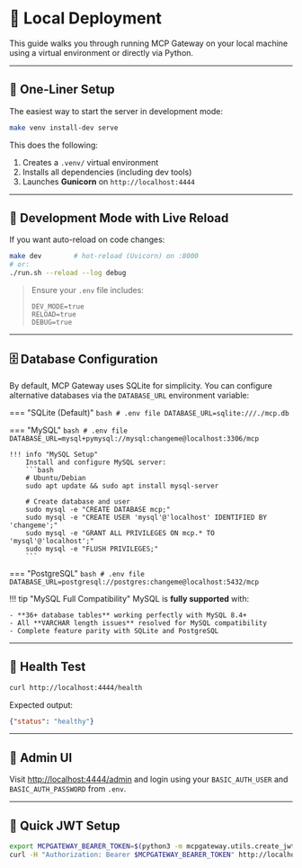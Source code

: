 # 🐍 Local Deployment

This guide walks you through running MCP Gateway on your local machine using a virtual environment or directly via Python.

---

## 🚀 One-Liner Setup

The easiest way to start the server in development mode:

```bash
make venv install-dev serve
```

This does the following:

1. Creates a `.venv/` virtual environment
2. Installs all dependencies (including dev tools)
3. Launches **Gunicorn** on `http://localhost:4444`

---

## 🧪 Development Mode with Live Reload

If you want auto-reload on code changes:

```bash
make dev        # hot-reload (Uvicorn) on :8000
# or:
./run.sh --reload --log debug
```

> Ensure your `.env` file includes:
>
> ```env
> DEV_MODE=true
> RELOAD=true
> DEBUG=true
> ```

---

## 🗄 Database Configuration

By default, MCP Gateway uses SQLite for simplicity. You can configure alternative databases via the `DATABASE_URL` environment variable:

=== "SQLite (Default)"
    ```bash
    # .env file
    DATABASE_URL=sqlite:///./mcp.db
    ```

=== "MySQL"
    ```bash
    # .env file
    DATABASE_URL=mysql+pymysql://mysql:changeme@localhost:3306/mcp
    ```

    !!! info "MySQL Setup"
        Install and configure MySQL server:
        ```bash
        # Ubuntu/Debian
        sudo apt update && sudo apt install mysql-server

        # Create database and user
        sudo mysql -e "CREATE DATABASE mcp;"
        sudo mysql -e "CREATE USER 'mysql'@'localhost' IDENTIFIED BY 'changeme';"
        sudo mysql -e "GRANT ALL PRIVILEGES ON mcp.* TO 'mysql'@'localhost';"
        sudo mysql -e "FLUSH PRIVILEGES;"
        ```

=== "PostgreSQL"
    ```bash
    # .env file
    DATABASE_URL=postgresql://postgres:changeme@localhost:5432/mcp
    ```

!!! tip "MySQL Full Compatibility"
    MySQL is **fully supported** with:

    - **36+ database tables** working perfectly with MySQL 8.4+
    - All **VARCHAR length issues** resolved for MySQL compatibility
    - Complete feature parity with SQLite and PostgreSQL

---

## 🧪 Health Test

```bash
curl http://localhost:4444/health
```

Expected output:

```json
{"status": "healthy"}
```

---

## 🔐 Admin UI

Visit [http://localhost:4444/admin](http://localhost:4444/admin) and login using your `BASIC_AUTH_USER` and `BASIC_AUTH_PASSWORD` from `.env`.

---

## 🔁 Quick JWT Setup

```bash
export MCPGATEWAY_BEARER_TOKEN=$(python3 -m mcpgateway.utils.create_jwt_token -u admin@example.com)
curl -H "Authorization: Bearer $MCPGATEWAY_BEARER_TOKEN" http://localhost:4444/tools
```
